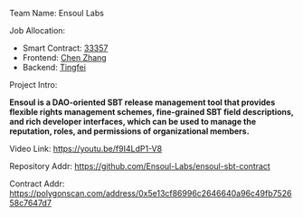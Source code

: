 Team Name: Ensoul Labs

Job Allocation: 
- Smart Contract: [33357](https://github.com/33357)
- Frontend: [Chen Zhang](https://github.com/orgs/Ensoul-Labs/people/nlyrthiia)
- Backend: [Tingfei](https://github.com/fifteen42)

Project Intro: 

**Ensoul is a DAO-oriented SBT release management tool that provides flexible rights management schemes, fine-grained SBT field descriptions, and rich developer interfaces, which can be used to manage the reputation, roles, and permissions of organizational members.**

Video Link:
https://youtu.be/f9I4LdP1-V8

Repository Addr: 
https://github.com/Ensoul-Labs/ensoul-sbt-contract

Contract Addr:
https://polygonscan.com/address/0x5e13cf86996c2646640a96c49fb752658c7647d7